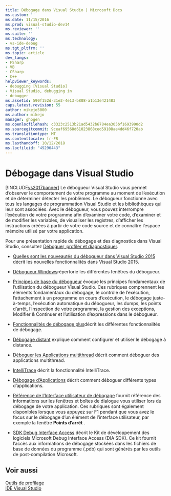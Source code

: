 ```yaml
---
title: Débogage dans Visual Studio | Microsoft Docs
ms.custom: ''
ms.date: 11/15/2016
ms.prod: visual-studio-dev14
ms.reviewer: ''
ms.suite: ''
ms.technology:
- vs-ide-debug
ms.tgt_pltfrm: ''
ms.topic: article
dev_langs:
- FSharp
- VB
- CSharp
- C++
helpviewer_keywords:
- debugging [Visual Studio]
- Visual Studio, debugging in
- debugger
ms.assetid: 590f152d-31e2-4e13-b808-a1b13e421483
caps.latest.revision: 55
author: mikejo5000
ms.author: mikejo
manager: ghogen
ms.openlocfilehash: c3323c2513b21ad5432b6784ea305bf1693990d2
ms.sourcegitcommit: 9ceaf69568d61023868ced59108ae4dd46f720ab
ms.translationtype: MT
ms.contentlocale: fr-FR
ms.lasthandoff: 10/12/2018
ms.locfileid: "49296443"
---
```

# <a name="debugging-in-visual-studio"></a>Débogage dans Visual Studio
[!INCLUDE[vs2017banner](../includes/vs2017banner.md)]
Le débogueur Visual Studio vous permet d’observer le comportement de votre programme au moment de l’exécution et de déterminer détecter les problèmes. Le débogueur fonctionne avec tous les langages de programmation Visual Studio et les bibliothèques qui leur sont associées. Avec le débogueur, vous pouvez interrompre l’exécution de votre programme afin d’examiner votre code, d’examiner et de modifier les variables, de visualiser les registres, d’afficher les instructions créées à partir de votre code source et de connaître l’espace mémoire utilisé par votre application.  
  
 Pour une présentation rapide du débogage et des diagnostics dans Visual Studio, consultez [Déboguer, profiler et diagnostiquer](https://www.visualstudio.com/features/debugging-and-diagnostics-vs).  
  
-   [Quelles sont les nouveautés du débogueur dans Visual Studio 2015](../debugger/what’s-new-for-the-debugger-in-visual-studio-2015.md) décrit les nouvelles fonctionnalités dans Visual Studio 2015.  
  
-   [Débogueur Windows](../debugger/debugger-windows.md)répertorie les différentes fenêtres du débogueur.  
  
-   [Principes de base du débogueur](../debugger/debugger-basics.md) évoque les principes fondamentaux de l’utilisation du débogueur Visual Studio. Ces rubriques comprennent les éléments fondamentaux du débogage, le contrôle de l’exécution, l’attachement à un programme en cours d’exécution, le débogage juste-à-temps, l’exécution automatique du débogueur, les dumps, les points d’arrêt, l’inspection de votre programme, la gestion des exceptions, Modifier & Continuer et l’utilisation d’expressions dans le débogueur.  
  
-   [Fonctionnalités de débogage plus](../debugger/more-debugging-features.md)décrit les différentes fonctionnalités de débogage.  
  
-   [Débogage distant](../debugger/remote-debugging.md) explique comment configurer et utiliser le débogage à distance.  
  
-   [Déboguer les Applications multithread](../debugger/debug-multithreaded-applications-in-visual-studio.md) décrit comment déboguer des applications multithread.  
  
-   [IntelliTrace](../debugger/intellitrace.md) décrit la fonctionnalité IntelliTrace.  
  
-   [Débogage d’Applications](../debugger/debugging-applications.md) décrit comment déboguer différents types d’applications.  
  
-   [Référence de l’Interface utilisateur de débogage](../debugger/debugging-user-interface-reference.md) fournit référence des informations sur les fenêtres et boîtes de dialogue vous utiliser lors du débogage de votre application. Ces rubriques sont également disponibles lorsque vous appuyez sur F1 pendant que vous avez le focus sur le débogage d’un élément de l’interface utilisateur, par exemple la fenêtre **Points d’arrêt** .  
  
-   [SDK Debug Interface Access](../debugger/debug-interface-access/debug-interface-access-sdk.md) décrit le Kit de développement des logiciels Microsoft Debug Interface Access (DIA SDK). Ce kit fournit l’accès aux informations de débogage stockées dans les fichiers de base de données du programme (.pdb) qui sont générés par les outils de post-compilation Microsoft.  
  
## <a name="see-also"></a>Voir aussi  
 [Outils de profilage](../profiling/profiling-tools.md)   
 [IDE Visual Studio](../ide/visual-studio-ide.md)







